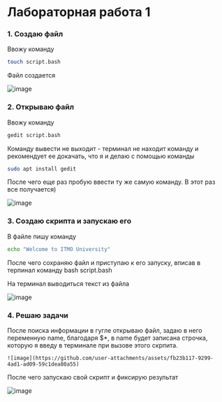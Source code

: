 # Лабораторная работа 1

### 1. Cоздаю файл
   Ввожу команду
   ```bash
   touch script.bash
   ```
   Файл создается

   
![image](https://github.com/user-attachments/assets/832ee1d7-b20e-446e-b267-a30c0ee77735)


### 2. Открываю файл
   Ввожу команду
   ```bash
   gedit script.bash
   ```
   Команду вывести не выходит - терминал не находит команду и рекомендует ее докачать, что я и делаю с помощью команды
   ```bash
   sudo apt install gedit
   ```
   После чего еще раз пробую ввести ту же самую команду. В этот раз все получается)

   
![image](https://github.com/user-attachments/assets/582ed952-d869-4b88-a2a4-91edaa2ff3c4)


### 3. Создаю скрипта и запускаю его
   В файле пишу команду 
   ```bash
   echo "Welcome to ITMO University"
   ```
   После чего сохраняю файл и приступаю к его запуску, вписав в терпинал команду bash script.bash
   
   На терминал выводиться текст из файла

   ![image](https://github.com/user-attachments/assets/7a689162-8815-431e-841a-094366001456)

### 4. Решаю задачи
   После поиска информации в гугле открываю файл, задаю в него переменную name, благодаря $*, в name будет записана строчка, которую я введу в терминале при вызове этого скрпита.

    ![image](https://github.com/user-attachments/assets/fb23b117-9299-4ad1-ad09-59c1dea80a55)

   После чего запускаю свой скрипт и фиксирую результат 

   ![image](https://github.com/user-attachments/assets/948a219a-5cc4-48ae-aebd-818bb8413ab6)


